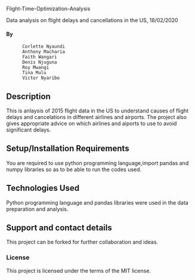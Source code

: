  Flight-Time-Optimization-Analysis
 
Data analysis on flight delays and cancellations in the US, 18/02/2020
#### By 
          Corlette Nyaundi
          Anthony Macharia
          Faith Wangari
          Denis Njuguna
          Roy Mwangi
          Tina Mulu
          Victor Nyaribo
          
## Description
This is anlaysis of 2015 flight data in the US to understand causes of flight delays and cancelations in different airlines and airports. The project also gives appropriate advice on which airlines and aiports to use to avoid significant delays.
## Setup/Installation Requirements
You are required to use python programming language,import pandas and numpy libraries so as to be able to run the codes used.
## Technologies Used
Python programming language and pandas libraries were used in the data preparation and analysis.
## Support and contact details
This project can be forked for further collaboration and ideas.
### License
This project is licensed under the terms of the MIT license.

  
